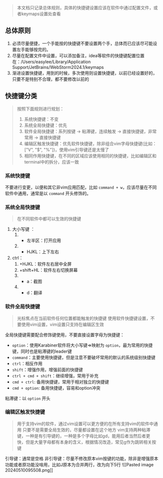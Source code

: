 > 本文档只记录总体规则，具体的快捷键设置应该在软件中通过配置文件，或者keymaps设置处查看
## 总体原则
1. 必须尽量便捷，一个手能按的快捷键不要设置两个手，总体而已应该尽可能设置左手能够按完的。
2. 尽量在配置文件中设置，可以添加备注，idea等软件的快捷键配置位置在：/Users/easylee/Library/Application Support/JetBrains/WebStorm2024.1/keymaps
3. 渐进设置快捷键，用到的时候，多次使用则设置快捷键，以前已经设置好的，只要不是特别不合理，都不要修改以前的
## 快捷键分类
> 按照下面规则进行规划：
> 1. 系统快捷键：不变
> 2. 系统全局快捷键：优先
> 3. 软件全局快捷键：系列按键 -> 粘滞键，连续触发 -> 直接快捷键，非常常用 -> 直接快捷键
> 4. 编辑区触发快捷键：优先软件快捷键，除非组合vim字母快捷键(比如：["V", "$", "%"])，使用vim引导键还是太慢了
> 5. 相同作用快捷键，在不同的区域应该使用相同的快捷键，比如编辑区和terminal中的拆分，应该一致
### 系统快捷键
不要进行变更，以便和其它非vim应用匹配，比如 `command + w`，应该尽量在不同软件中通用，通常是以 `command` 开头修饰的。
### 系统全局快捷键
> 在不同软件中都可以生效的快捷键

1. 大小写键 ：
	1. + 左半区：打开应用
	2. + HJKL：上下左右
2. ctrl：
	1. +HJKL：软件左右居中全屏
	2. +shift+HL：软件左右切换屏幕
	3. + a：截图
	4. + d：翻译
### 软件全局快捷键
> 光标焦点在当前软件任何位置都能触发的快捷键
> 使用软件快捷键设置，不要使用vim设置，vim设置只支持在编辑区生效

全局快捷键需要配合修饰键使用，不要直接设置字母为快捷键：
- `option`：使用Karabiner软件将大小写键=>映射为 `option`，最为常用的快捷键，同时也是粘滞键的leader键
- `command`：主要使用快捷键，但是注意不要破坏常用的默认的系统级别快捷键
- `ctrl`：相反作用
- `shift`：增强作用，增强前面的快捷键
- `ctrl + cmd + shift`：继续增强，常用于补充
- `cmd + ctrl`: 备用快捷键，常用于相对独立的快捷键
- `cmd + option`: 备用快捷键，容易和option冲突

粘滞键：以 `option` 开头
### 编辑区触发快捷键
> 用于支持vim的软件，通过vim设置可以更方便的在所有支持vim的软件中通用
> 只要不是需要全局生效的，尽量都设置在这个地方
> vim支持两种粘滞键，一种是有引导键的，一种是多个字母比如gd，能用后者当然后者更快，但是大量字母都有本身的含义，根据情况改造，常见g作为跳转相关按键

引导键：通常是空格
非引导键：尽量不修改原本vim按键的功能，除非是增强原本功能或者原功能没啥用，比如J原本为合并两行，改为向下5行
![[Pasted image 20240510095508.png]]